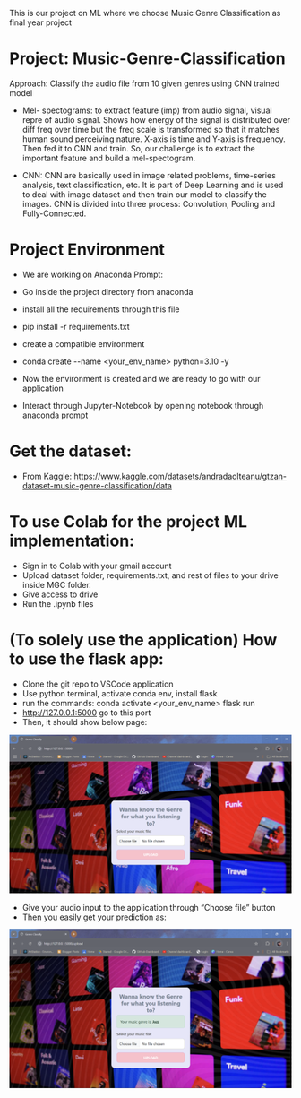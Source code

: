 This is our project on ML where we choose Music Genre Classification as final year project

# Project: Music-Genre-Classification
Approach: Classify the audio file from 10 given genres using CNN trained model
- Mel- spectograms: to extract feature (imp) from audio signal, visual repre of audio signal. Shows how energy of the signal is distributed over diff freq over time but the freq scale is transformed so that it matches human sound perceiving nature. X-axis is time and Y-axis is frequency. Then fed it to CNN and train. So, our challenge is to extract the important feature and build a mel-spectogram.

- CNN: CNN are basically used in image related problems, time-series analysis, text classification, etc. It is part of Deep Learning and is used to deal with image dataset and then train our model to classify the images. CNN is divided into three process: Convolution, Pooling and Fully-Connected.

# Project Environment
-	We are working on Anaconda Prompt:

-	Go inside the project directory from anaconda

-   install all the requirements through this file
-	pip install -r requirements.txt

-   create a compatible environment 
-	conda create --name <your_env_name> python=3.10 -y

-   Now the environment is created and we are ready to go with our application
-   Interact through Jupyter-Notebook by opening notebook through anaconda prompt

# Get the dataset:
-	From Kaggle: https://www.kaggle.com/datasets/andradaolteanu/gtzan-dataset-music-genre-classification/data

#  To use Colab for the project ML implementation:
-   Sign in to Colab with your gmail account
-	Upload dataset folder, requirements.txt, and rest of files to your drive inside MGC folder.
-	Give access to drive
-   Run the .ipynb files

#  (To solely use the application) How to use the flask app:
-   Clone the git repo to VSCode application
-	Use python terminal, activate conda env, install flask
-   run the commands:
conda activate <your_env_name>
flask run
-	http://127.0.0.1:5000  go to this port
-	Then, it should show below page:

![alt text](applic_screenshots/image.png)

-	Give your audio input to the application through “Choose file” button
-	Then you easily get your prediction as:

![alt text](applic_screenshots/image-1.png)
